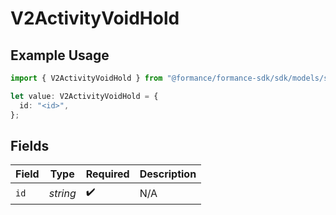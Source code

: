 # V2ActivityVoidHold

## Example Usage

```typescript
import { V2ActivityVoidHold } from "@formance/formance-sdk/sdk/models/shared";

let value: V2ActivityVoidHold = {
  id: "<id>",
};
```

## Fields

| Field              | Type               | Required           | Description        |
| ------------------ | ------------------ | ------------------ | ------------------ |
| `id`               | *string*           | :heavy_check_mark: | N/A                |